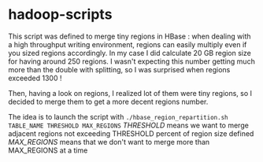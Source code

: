 # hadoop-scripts

This script was defined to merge tiny regions in HBase : when dealing with a high throughput writing environment, regions can easily multiply even if you sized regions accordingly.
In my case I did calculate 20 GB region size for having around 250 regions. I wasn't expecting this number getting much more than the double with splitting, so I was surprised when regions exceeded 1300 !

Then, having a look on regions, I realized lot of them were tiny regions, so I decided to merge them to get a more decent regions number.

The idea is to launch the script with `./hbase_region_repartition.sh TABLE_NAME THRESHOLD MAX_REGIONS`
*THRESHOLD* means we want to merge adjacent regions not exceeding THRESHOLD percent of region size defined
*MAX_REGIONS* means that we don't want to merge more than MAX_REGIONS at a time
